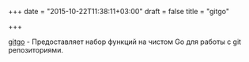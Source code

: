 +++
date = "2015-10-22T11:38:11+03:00"
draft = false
title = "gitgo"

+++

<p><a href="https://github.com/ChimeraCoder/gitgo">gitgo</a>&nbsp;- Предоставляет набор функций на чистом Go для работы с git репозиториями.</p>

